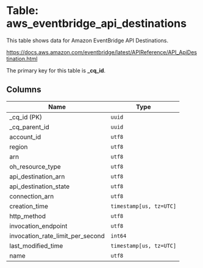 # Table: aws_eventbridge_api_destinations

This table shows data for Amazon EventBridge API Destinations.

https://docs.aws.amazon.com/eventbridge/latest/APIReference/API_ApiDestination.html

The primary key for this table is **_cq_id**.

## Columns

| Name          | Type          |
| ------------- | ------------- |
|_cq_id (PK)|`uuid`|
|_cq_parent_id|`uuid`|
|account_id|`utf8`|
|region|`utf8`|
|arn|`utf8`|
|oh_resource_type|`utf8`|
|api_destination_arn|`utf8`|
|api_destination_state|`utf8`|
|connection_arn|`utf8`|
|creation_time|`timestamp[us, tz=UTC]`|
|http_method|`utf8`|
|invocation_endpoint|`utf8`|
|invocation_rate_limit_per_second|`int64`|
|last_modified_time|`timestamp[us, tz=UTC]`|
|name|`utf8`|